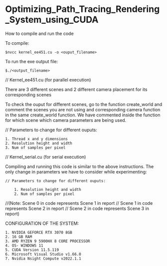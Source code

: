# Optimizing_Path_Tracing_Rendering_System_using_CUDA

How to compile and run the code

To compile:

    $nvcc kernel_ee451.cu -o <ouput_filename>

To run the exe output file:

    $./<output_filename>


// Kernel_ee451.cu (for parallel execution)

There are 3 different scenes and 2 different camera placement for its corresponding scenes

To check the ouput for different scenes, go to the function create_world and comment the scenes you are not using and corresponding camera function in the same create_world function. We have commented inside the function for which scene which camera parameters are being used.


// Parameters to change for different ouputs:

    1. Thread x and y dimensions
    2. Resolution height and width
    3. Num of samples per pixel


// Kernel_serial.cu (for serial execution)

Compiling and running this code is similar to the above instructions. The only change in parameters we have to consider while experimenting:

    // Parameters to change for different ouputs:

        1. Resolution height and width
        2. Num of samples per pixel

//(Note: Scene 0 in code represents Scene 1 in report
//           Scene 1 in code represents Scene 2 in report
//           Scene 2 in code represents Scene 3 in report)

CONFIGURATION OF THE SYSTEM:

    1. NVIDIA GEFORCE RTX 3070 8GB
    2. 16 GB RAM
    3. AMD RYZEN 9 5900HX 8 CORE PROCESSOR
    4. OS- WINDOWS 11
    5. CUDA Version 11.5.119
    6. Microsoft Visual Studio v1.66.0
    7. Nvidia Nsight Compute v2022.1.1
